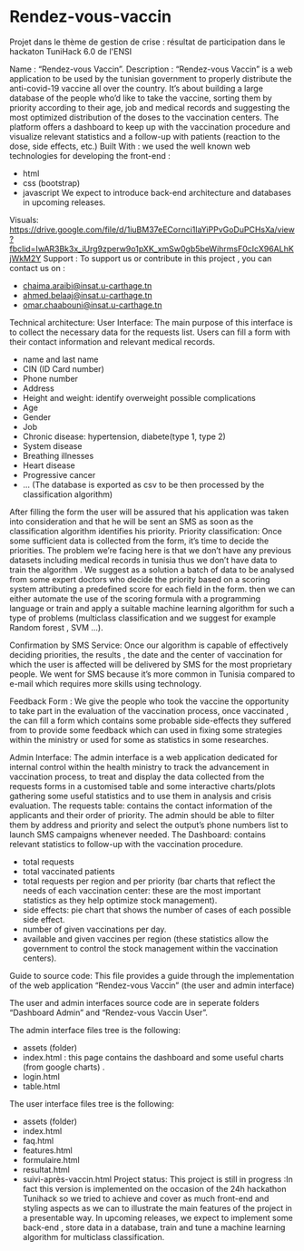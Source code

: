 # Rendez-vous-vaccin
Projet dans le thème de gestion de crise : résultat de participation dans le hackaton TuniHack 6.0 de l'ENSI


Name :
“Rendez-vous Vaccin”.
Description : 
“Rendez-vous Vaccin” is a web application to be used by the tunisian government to properly distribute the anti-covid-19 vaccine all over the country. It’s about building a large database of the people who’d like to take the vaccine, sorting them by priority according to their age, job and medical records and suggesting the most optimized distribution of the doses to the vaccination centers. The platform offers a dashboard to keep up with the vaccination procedure and visualize relevant statistics and a follow-up with patients (reaction to the dose, side effects, etc.)
Built With :
we used the well known web technologies for developing the front-end :
* html 
* css (bootstrap)
* javascript
We expect to introduce back-end architecture and databases in upcoming releases.


Visuals:
https://drive.google.com/file/d/1iuBM37eECornci1laYiPPvGoDuPCHsXa/view?fbclid=IwAR3Bk3x_iUrg9zperw9o1pXK_xmSw0gb5beWihrmsF0cIcX96ALhKjWkM2Y
Support :
To support us or contribute in this project , you can contact us on :
* chaima.araibi@insat.u-carthage.tn
* ahmed.belaaj@insat.u-carthage.tn
* omar.chaabouni@insat.u-carthage.tn




Technical architecture:
User Interface: 
The main purpose of this interface is to collect the necessary data for the requests list. Users can fill a form with their contact information and relevant medical records. 


* name and last name
* CIN (ID Card number)
* Phone number 
* Address
* Height and weight: identify overweight possible complications
* Age 
* Gender
* Job
* Chronic disease: hypertension, diabete(type 1, type 2)
* System disease
* Breathing illnesses
* Heart disease
* Progressive cancer
* …
(The database is exported as csv to be then processed by the classification algorithm)


After filling the form the user will be assured that his application was taken into consideration and that he will be sent an SMS as soon as the classification algorithm identifies his priority.
Priority classification: 
Once some sufficient data is collected from the form, it’s time to decide the priorities. The problem we’re facing here is that we don’t have any previous datasets including medical records in tunisia thus we don’t have data to train the algorithm . We suggest as a solution a batch of data to be analysed from some expert doctors who decide the priority based on a scoring system attributing a predefined score for each field in the form. then we can either automate the use of the scoring formula with a programming language or train and apply a suitable machine learning algorithm for such a type of problems (multiclass classification and we suggest for example Random forest , SVM ...).


Confirmation by SMS Service: 
Once our algorithm is capable of effectively deciding priorities, the results , the date and the center of vaccination for which the user is affected will be delivered by SMS for the most proprietary people. We went for SMS because it’s more common in Tunisia compared to e-mail which requires more skills using technology.


Feedback Form : 
We give the people who took the vaccine the opportunity to take part in the evaluation of the vaccination process, once vaccinated , the can fill a form which contains some probable side-effects they suffered from to provide some feedback which can used in fixing some strategies within the ministry or used for some as statistics in some researches.


Admin Interface: 
The admin interface is a web application dedicated for internal control within the health ministry to track the advancement in vaccination process, to treat and display the data collected from the requests forms in a customised table and some interactive charts/plots gathering some useful statistics and to use them in analysis and crisis evaluation. 
The requests table: contains the contact information of the applicants and their order of priority. The admin should be able to filter them by address and priority and select the output’s phone numbers list to launch SMS campaigns whenever needed.
The Dashboard: contains relevant statistics to follow-up with the vaccination procedure.
* total requests 
* total vaccinated patients
* total requests per region and per priority (bar charts that reflect the needs of each vaccination center:  these are the most important statistics as they help optimize stock management).
* side effects: pie chart that shows the number of cases of each possible side effect.
* number of given vaccinations per day.
* available and given vaccines per region (these statistics allow the government to control the stock management within the vaccination centers).






Guide to source code:
This file provides a guide through the implementation of the web application “Rendez-vous Vaccin” (the user and admin interface)


The user and admin interfaces source code are in seperate folders “Dashboard Admin” and “Rendez-vous Vaccin User”.


The admin interface files tree is the following:
* assets (folder)
* index.html : this page contains the dashboard and some useful charts (from google charts) .
* login.html
* table.html




The user interface files tree is the following:
* assets (folder)
* index.html
* faq.html
* features.html
* formulaire.html
* resultat.html
* suivi-après-vaccin.html
Project status:
This project is still in progress :In fact this version is implemented on the occasion of the 24h hackathon Tunihack so we tried to achieve and cover as much front-end and styling aspects as we can to illustrate the main features of the project in a presentable way. In upcoming releases, we expect to implement some back-end , store data in a database, train and tune a machine learning algorithm for multiclass classification.
